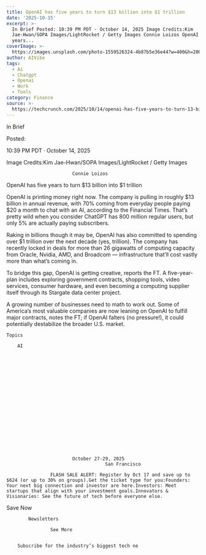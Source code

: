 ```yaml
---
title: OpenAI has five years to turn $13 billion into $1 trillion
date: '2025-10-15'
excerpt: >-
  In Brief Posted: 10:39 PM PDT · October 14, 2025 Image Credits:Kim
  Jae-Hwan/SOPA Images/LightRocket / Getty Images Connie Loizos OpenAI has five
  years...
coverImage: >-
  https://images.unsplash.com/photo-1559526324-4b87b5e36e44?w=400&h=200&fit=crop&auto=format
author: AIVibe
tags:
  - Ai
  - Chatgpt
  - Openai
  - Work
  - Tools
category: Finance
source: >-
  https://techcrunch.com/2025/10/14/openai-has-five-years-to-turn-13-billion-into-1-trillion/
---
```

In Brief



Posted:


10:39 PM PDT · October 14, 2025



Image Credits:Kim Jae-Hwan/SOPA Images/LightRocket / Getty Images



	
		
							
											
									
					
		
							Connie Loizos
					
	



OpenAI has five years to turn $13 billion into $1 trillion


OpenAI is printing money right now. The company is pulling in roughly $13 billion in annual revenue, with 70% coming from everyday people paying $20 a month to chat with an AI, according to the Financial Times. That’s pretty wild when you consider ChatGPT has 800 million regular users,  but only 5% are actually paying subscribers.

Raking in billions though it may be, OpenAI has also committed to spending over $1 trillion over the next decade (yes, trillion). The company has recently locked in deals for more than 26 gigawatts of computing capacity from Oracle, Nvidia, AMD, and Broadcom — infrastructure that’ll cost vastly more than what’s coming in.


	
	




	
	



To bridge this gap, OpenAI is getting creative, reports the FT. A five-year-plan includes exploring government contracts, shopping tools, video services, consumer hardware, and even becoming a computing supplier itself through its Stargate data center project.

A growing number of businesses need to math to work out. Some of America’s most valuable companies are now leaning on OpenAI to fulfill major contracts, notes the FT; if OpenAI falters (no pressure!), it could potentially destabilize the broader U.S. market.



	Topics
	
		AI	









	
	






	
					
				
							October 27-29, 2025
										San Francisco
					
					FLASH SALE ALERT: Register by Oct 17 and save up to $624 (or up to 30% on groups).Get the ticket type for you:Founders: Your next big connection and investor are here.Investors: Meet startups that align with your investment goals.Innovators & Visionaries: See the future of tech before everyone else.
				


Save Now


	








	
		
			Newsletters
							
					See More
				
					
		Subscribe for the industry’s biggest tech ne
